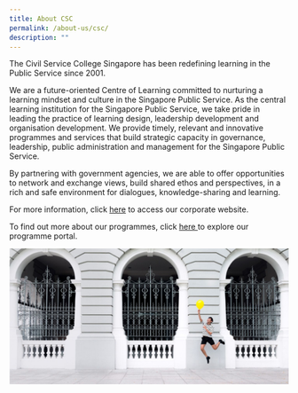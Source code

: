 ```yaml
---
title: About CSC
permalink: /about-us/csc/
description: ""
---
```

The Civil Service College Singapore has been redefining learning in the Public Service since 2001. 

We are a future-oriented Centre of Learning committed to nurturing a learning mindset and culture in the Singapore Public Service. As the central learning institution for the Singapore Public Service, we take pride in leading the practice of learning design, leadership development and organisation development. We provide timely, relevant and innovative programmes and services that build strategic capacity in governance, leadership, public administration and management for the Singapore Public Service. 

By partnering with government agencies, we are able to offer opportunities to network and exchange views, build shared ethos and perspectives, in a rich and safe environment for dialogues, knowledge-sharing and learning.

For more information, click <a href="https://www.csc.gov.sg/" target="_blank"> here</a> to access our corporate website. 

To find out more about our programmes, click <a href="https://register.csc.gov.sg/" target="_blank"> here </a> to explore our programme portal.

![](/images/cscbanner.jpg)